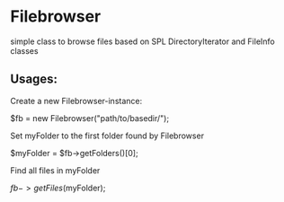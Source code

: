 Filebrowser
===========

simple class to browse files based on SPL DirectoryIterator and FileInfo classes

Usages:
-------

Create a new Filebrowser-instance:

  $fb = new Filebrowser("path/to/basedir/");

Set myFolder to the first folder found by Filebrowser
  
  $myFolder = $fb->getFolders()[0];

Find all files in myFolder

  $fb->getFiles($myFolder);


